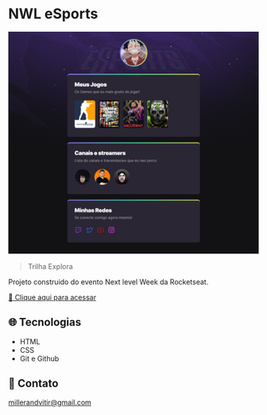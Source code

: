 # NWL eSports 

![preview](./.github/preview.png)

> Trilha Explora 

Projeto construido do evento Next level Week da Rocketseat.

[🔗 Clique aqui para acessar](https://ymillerr.github.io/nlw-esports-explore/)

## 🌐 Tecnologias 

- HTML 
- CSS
- Git e Github

## 📧 Contato

millerandvitir@gmail.com
